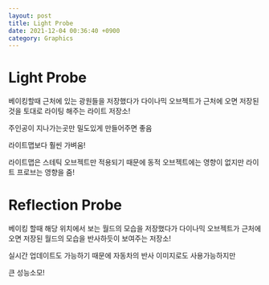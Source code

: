 ```yaml
---
layout: post
title: Light Probe
date: 2021-12-04 00:36:40 +0900
category: Graphics
---
```


# Light Probe

베이킹할때 근처에 있는 광원들을 저장했다가 다이나믹 오브젝트가 근처에 오면 저장된것을 토대로 라이팅 해주는 라이트 저장소!

주인공이 지나가는곳만 밀도있게 만들어주면 좋음

라이트맵보다 훨씬 가벼움!

라이트맵은 스테틱 오브젝트만 적용되기 때문에 동적 오브젝트에는 영향이 없지만 라이트 프로브는 영향을 줌!

# Reflection Probe

베이킹 할때 해당 위치에서 보는 월드의 모습을 저장했다가 다이나믹 오브젝트가 근처에 오면 저장된 월드의 모습을 반사하듯이 보여주는 저장소!

실시간 업데이트도 가능하기 때문에 자동차의 반사 이미지로도 사용가능하지만

큰 성능소모! 